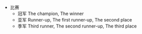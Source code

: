 - 比赛
    - 冠军 The champion, The winner
    - 亚军 Runner-up, The first runner-up, The second place
    - 季军 Third runner, The second runner-up, The third place
